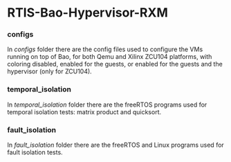 # RTIS-Bao-Hypervisor-RXM

### configs
In _configs_ folder there are the config files used to configure the VMs running on top of Bao, for both Qemu and Xilinx ZCU104 platforms, with coloring disabled, enabled for the guests, or enabled for the guests and the hypervisor (only for ZCU104).

### temporal_isolation
In _temporal\_isolation_ folder there are the freeRTOS programs used for temporal isolation tests: matrix product and quicksort.

### fault_isolation
In _fault\_isolation_ folder there are the freeRTOS and Linux programs used for fault isolation tests.
